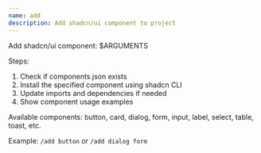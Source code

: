 ```yaml
---
name: add
description: Add shadcn/ui component to project
---
```


Add shadcn/ui component: $ARGUMENTS

Steps:

1. Check if components.json exists
2. Install the specified component using shadcn CLI
3. Update imports and dependencies if needed
4. Show component usage examples

Available components: button, card, dialog, form, input, label, select, table, toast, etc.

Example: `/add button` or `/add dialog form`
